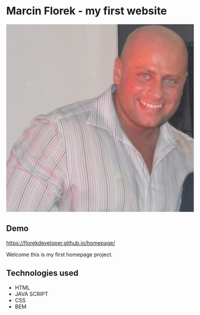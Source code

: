 # Marcin Florek - my first website

![marcin](images/marcin.jpg)

## Demo

https://florekdeveloper.github.io/homepage/


Welcome this is my first homepage project.

## Technologies used

- HTML
- JAVA SCRIPT
- CSS
- BEM
